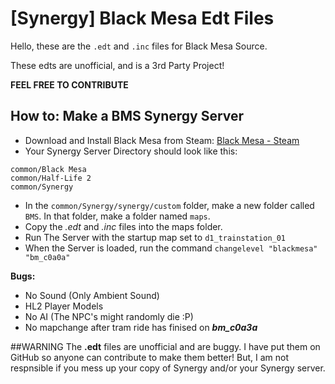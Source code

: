 [Synergy] Black Mesa Edt Files
===========
Hello, these are the `.edt` and `.inc` files for Black Mesa Source.

These edts are unofficial, and is a 3rd Party Project!

**FEEL FREE TO CONTRIBUTE**

## How to: Make a BMS Synergy Server
- Download and Install Black Mesa from Steam: [Black Mesa - Steam](http://store.steampowered.com/app/362890/Black_Mesa)
- Your Synergy Server Directory should look like this:
```
common/Black Mesa
common/Half-Life 2
common/Synergy
```
- In the `common/Synergy/synergy/custom` folder, make a new folder called `BMS`. In that folder, make a folder named `maps`.
- Copy the *.edt* and *.inc* files into the maps folder.
- Run The Server with the startup map set to `d1_trainstation_01`
- When the Server is loaded, run the command `changelevel "blackmesa" "bm_c0a0a"`

**Bugs:**
- No Sound (Only Ambient Sound)
- HL2 Player Models
- No AI (The NPC's might randomly die :P)
- No mapchange after tram ride has finised on ***bm_c0a3a***

##WARNING
The **.edt** files are unofficial and are buggy. I have put them on GitHub so anyone can contribute to make them better! But, I am not respnsible if you mess up your copy of Synergy and/or your Synergy server.
